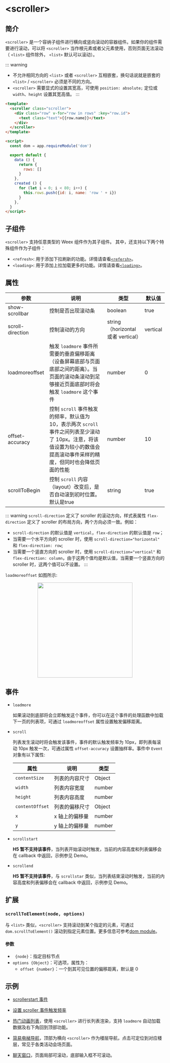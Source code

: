# &lt;scroller&gt;

## 简介

`<scroller>` 是一个容纳子组件进行横向或竖向滚动的容器组件。如果你的组件需要进行滚动，可以将 `<scroller>` 当作根元素或者父元素使用，否则页面无法滚动（ `<list>` 组件除外， `<list>` 默认可以滚动）。

::: warning
- 不允许相同方向的 `<list>` 或者 `<scroller>` 互相嵌套，换句话说就是嵌套的 `<list>` / `<scroller>` 必须是不同的方向。
- `<scroller>` 需要显式的设置其宽高，可使用 `position: absolute;` 定位或 `width`、`height` 设置其宽高值。
:::

```html
<template>
  <scroller class="scroller">
    <div class="row" v-for="row in rows" :key="row.id">
      <text class="text">{{row.name}}</text>
    </div>
  </scroller>
</template>

<script>
  const dom = app.requireModule('dom')

  export default {
    data () {
      return {
        rows: []
      }
    },
    created () {
      for (let i = 0; i < 80; i++) {
        this.rows.push({id: i, name: 'row ' + i})
      }
    },
  }
</script>
```

## 子组件

`<scroller>` 支持任意类型的 Weex 组件作为其子组件。 其中，还支持以下两个特殊组件作为子组件：

- `<refresh>`: 用于添加下拉刷新的功能。详情请查看[`<refersh>`](./refresh.md)。
- `<loading>`: 用于添加上拉加载更多的功能。详情请查看[`<loading>`](./loading.md)。

## 属性

| 参数        | 说明                | 类型   | 默认值 |
| ---------- | -------------      | -----  | ----- |
| show-scrollbar | 控制是否出现滚动条 | boolean | true |
| scroll-direction | 控制滚动的方向 | string（horizontal 或者 vertical） | vertical |
| loadmoreoffset | 触发 `loadmore` 事件所需要的垂直偏移距离（设备屏幕底部与页面底部之间的距离）。当页面的滚动条滚动到足够接近页面底部时将会触发 `loadmore` 这个事件 | number | 0 |
| offset-accuracy | 控制 `scroll` 事件触发的频率，默认值为 10，表示两次 `scroll` 事件之间列表至少滚动了 10px。注意，将该值设置为较小的数值会提高滚动事件采样的精度，但同时也会降低页面的性能 | number | 10 |
| scrollToBegin | 控制 `scroll` 内容（layout）改变后，是否自动滚到初时位置。默认是true| string | true |



::: warning
`scroll-direction` 定义了 scroller 的滚动方向，样式表属性 `flex-direction` 定义了 scroller 的布局方向，两个方向必须一致。例如：
  - `scroll-direction` 的默认值是 `vertical`，`flex-direction` 的默认值是 `row`；
  - 当需要一个水平方向的 scroller 时，使用 `scroll-direction="horizontal"` 和 `flex-direction: row`;
  - 当需要一个竖直方向的 scroller 时，使用 `scroll-direction="vertical"` 和 `flex-direction: column`，由于这两个值均是默认值，当需要一个竖直方向的 scroller 时，这两个值可以不设置。
:::

`loadmoreoffset` 如图所示:
  <div style="text-align: center"><img src="https://img.alicdn.com/tfs/TB16QBaobvpK1RjSZFqXXcXUVXa-616-1917.jpg" width="300"></div>

## 事件

- `loadmore`

  如果滚动到底部将会立即触发这个事件，你可以在这个事件的处理函数中加载下一页的列表项，可通过 `loadmoreoffset` 属性设置触发偏移距离。

- `scroll`

  列表发生滚动时将会触发该事件，事件的默认触发频率为 10px，即列表每滚动 10px 触发一次，可通过属性 `offset-accuracy` 设置抽样率。事件中 `Event` 对象有以下属性:

  | 属性        | 说明           | 类型   |
  | ---------- | ------------- | -----  |
  | `contentSize` | 列表的内容尺寸 | Object |
  | `width` | 列表内容宽度 | number |
  | `height` | 列表内容高度 | number |
  | `contentOffset` | 列表的偏移尺寸 | Object |
  | `x` | x 轴上的偏移量 | number |
  | `y` | y 轴上的偏移量 | number |

- `scrollstart` <Badge text="0.17.0+" type="warn" vertical="middle"/>

  **H5 暂不支持该事件**，当列表开始滚动时触发，当前的内容高度和列表偏移会在 callback 中返回，示例参见 Demo。

- `scrollend` <Badge text="0.17.0+" type="warn" vertical="middle"/>

  **H5 暂不支持该事件**，与 `scrollstar` 类似，当列表结束滚动时触发，当前的内容高度和列表偏移会在 callback 中返回，示例参见 Demo。

## 扩展

### `scrollToElement(node, options)`

与 `<list>` 类似，`<scroller>` 支持滚动到某个指定的元素，可通过 `dom.scrollToElement()` 滚动到指定元素位置。更多信息可参考[dom module](../modules/dom.html)。

#### 参数

- ` {node}`：指定目标节点
- `options {Object}`：可选项，属性为：
  - `offset {number}`：一个到其可见位置的偏移距离，默认是 0

## 示例

- [scrollerstart 事件](http://dotwe.org/vue/6e3c7fb21976e80c2959f330ddd1b26a)
- [设置 scroller 事件触发频率](http://dotwe.org/vue/d896b0896293ec55c209729fdfc7bff2)
- [热门动画列表](http://dotwe.org/vue/892bd1c977b61762baca8e02a65b6d97)，使用 `<scroller>` 进行长列表渲染，支持 `loadmore` 自动加载数据及右下角回到顶部功能。

  <IPhoneImg imgSrc="https://img.alicdn.com/tfs/TB1.Bg6nZbpK1RjSZFyXXX_qFXa-750-1334.gif" />

- [简易电梯导航](http://dotwe.org/vue/dda3f021a788c0cc9c92c9fa89784192)，顶部为横向 `<scroller>` 作为楼层导航，点击可定位到对应楼层，常见于各类活动会场页面。

  <IPhoneImg imgSrc="https://img.alicdn.com/tfs/TB1Oo77nZbpK1RjSZFyXXX_qFXa-526-882.gif" />

- [聊天窗口](http://dotwe.org/vue/21d8b0a79c20e95139353d9cc8b634f5)，页面局部可滚动，底部输入框不可滚动。

  <IPhoneImg imgSrc="https://img.alicdn.com/tfs/TB11_g_n7voK1RjSZPfXXXPKFXa-264-439.gif" />